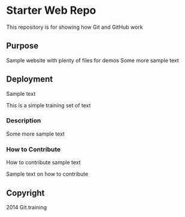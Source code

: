 # Starter Web Repo

This repository is for showing how Git and GitHub work

## Purpose

Sample website with plenty of files for demos
Some more sample text

## Deployment 
Sample text 

This is a simple training set of text
### Description
Some more sample text

### How to Contribute 

How to contribute sample text

Sample text on how to contribute

## Copyright

2014 Git.training
